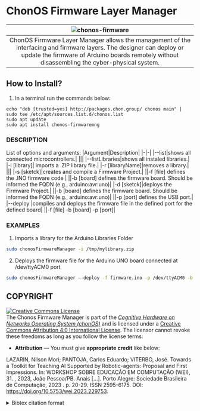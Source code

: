 # ChonOS Firmware Layer Manager

|![chonos-firmware](https://github.com/chon-group/dpkg-chonos-firmwaremng/assets/32855001/f4f43941-6fdb-4b58-9791-66f480c0d449)|
|:--:|
|ChonOS Firmware Layer Manager allows the management of the interfacing and firmware layers. The designer can deploy or update the firmware of Arduino boards remotely without disassembling the cyber-physical system.|

## How to Install?
1) In a terminal run the commands below:

```console
echo "deb [trusted=yes] http://packages.chon.group/ chonos main" | sudo tee /etc/apt/sources.list.d/chonos.list
sudo apt update
sudo apt install chonos-firmwaremng
```

### DESCRIPTION

List of options and arguments:
|Argument|Description|
|-|-|
|--list|shows all connected microcontrollers.|
|||
|--listLibraries|shows all instaled libraries.|
|-i \[library\]| imports a .ZIP library file.|
|-r \[libraryName\]|removes a library.|
|||
|-s \[sketck\]|creates and compile a Firmware Project.|
||-f \[file\] defines the .INO firmware code |
||-b \[board\] defines the firmware board. Should be informed the FQDN (e.g., arduino:avr:uno)|
|-d \[sketck\]|deploys the Firmware Project.|
||-b \[board\] defines the firmware board. Should be informed the FQDN (e.g., arduino:avr:uno)|
||-p \[port\] defines the USB port.|
|--deploy |compiles and deploys the firmware file in the defined port for the defined board|
||-f \[file\] -b \[board\] -p \[port\]|


### EXAMPLES

1. Imports a library for the Arduino Libraries Folder

```sh
sudo chonosFirmwareManager -i /tmp/mylibrary.zip
```

2. Deploys the firmware file for the Arduino UNO board connected at /dev/ttyACM0 port 

```sh
sudo chonosFirmwareManager –-deploy -f firmware.ino -p /dev/ttyACM0 -b arduino:avr:uno
```

## COPYRIGHT
<a rel="license" href="http://creativecommons.org/licenses/by/4.0/"><img alt="Creative Commons License" style="border-width:0" src="https://i.creativecommons.org/l/by/4.0/88x31.png" /></a><br />The Chonos Firmware Manager is part of the [_Cognitive Hardware on Networks Operating
System (chonOS)_](http://os.chon.group/) and is licensed under a <a rel="license" href="http://creativecommons.org/licenses/by/4.0/">Creative Commons Attribution 4.0 International License</a>. The licensor cannot revoke these freedoms as long as you follow the license terms:

* __Attribution__ — You must give __appropriate credit__ like below:

LAZARIN, Nilson Mori; PANTOJA, Carlos Eduardo; VITERBO, José. Towards a Toolkit for Teaching AI Supported by Robotic-agents: Proposal and First Impressions. In: WORKSHOP SOBRE EDUCAÇÃO EM COMPUTAÇÃO (WEI), 31. , 2023, João Pessoa/PB. Anais [...]. Porto Alegre: Sociedade Brasileira de Computação, 2023 . p. 20-29. ISSN 2595-6175. DOI: https://doi.org/10.5753/wei.2023.229753.


<details>
<summary> Bibtex citation format</summary>

```
@inproceedings{chonOS,
 author = {Nilson Lazarin and Carlos Pantoja and José Viterbo},
 title = { Towards a Toolkit for Teaching AI Supported by Robotic-agents: Proposal and First Impressions},
 booktitle = {Anais do XXXI Workshop sobre Educação em Computação},
 location = {João Pessoa/PB},
 year = {2023},
 issn = {2595-6175},
 pages = {20--29},
 publisher = {SBC},
 address = {Porto Alegre, RS, Brasil},
 doi = {10.5753/wei.2023.229753},
 url = {https://sol.sbc.org.br/index.php/wei/article/view/24887}
}

```
</details>
